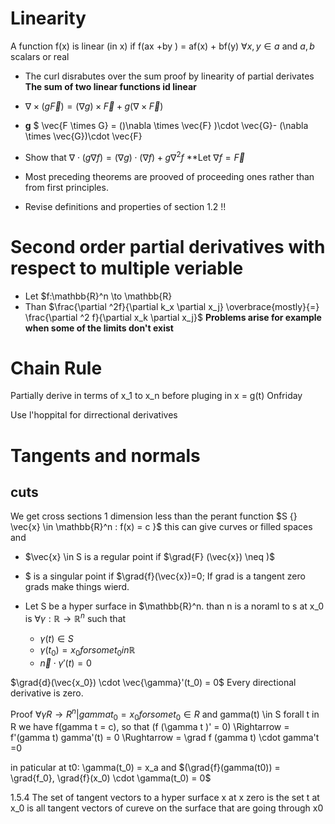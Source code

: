 # Linearity

A function f(x) is linear (in x) if f(ax +by ) = af(x) + bf(y) $\forall x,y \in a$ and $a,b$ scalars or real
* The curl disrabutes over the sum proof by linearity of partial derivates **The sum of two linear functions id linear**
* $\nabla \times (g\vec{F}) = (\nabla g)\times \vec{F} + g(\nabla \times \vec{F})$
* **g** $ \vec{F \times G} = ()\nabla \times \vec{F} )\cdot \vec{G}- (\nabla \times \vec{G})\cdot \vec{F}

* Show that $\nabla \cdot (g\nabla f) = (\nabla g) \cdot (\nabla f) + g\nabla ^2 f$ **Let $\nabla f = \vec{F}$
* Most preceding theorems are prooved of proceeding ones rather than from first principles.
* Revise definitions and properties of section 1.2 !!

# Second order partial derivatives with respect to multiple veriable

* Let $f:\mathbb{R}^n \to \mathbb{R}
* Than $\frac{\partial ^2f}{\partial k_x \partial x_j} \overbrace{mostly}{=} \frac{\partial ^2 f}{\partial x_k \partial x_j}$ **Problems arise for example when some of the limits don't exist**

    
# Chain Rule

Partially derive in terms of x_1 to x_n before pluging in x = g(t)
Onfriday

Use l'hoppital for dirrectional derivatives

# Tangents and normals

## cuts

We get cross sections 1 dimension less than the perant function
$S \{} \vec{x} \in \mathbb{R}^n : f(x) = c \}$ this can give curves or filled spaces
and 

* $\vec{x} \in S is a regular point if $\grad{F} (\vec{x}) \neq )$
* $ is a singular point if $\grad{f}(\vec{x})=0;
If grad is a tangent zero grads make things wierd.

* Let S be a hyper surface in $\mathbb{R}^n. than n is a noraml to s at x_0 is $\forall \gamma :\mathbb{R} \to \mathbb{R}^n$ such that
    +  $\gamma(t) \in S$
    +  $\gamma(t_0) = x_0 for some t_0 in \mathbb{R}$
    +  $\vec{n} \cdot \gamma'(t) = 0$

$\grad{d}(\vec{x_0}) \cdot \vec{\gamma}'(t_0) = 0$
  Every directional derivative is zero.

Proof $\forall \gamma R \to R^n | gamma t_0 = x_0 for some t_0 \in R$
and gamma(t) \in S forall t in R we have f(gamma t = c), so that
(f (\gamma  t )' = 0)
\Rightarrow = f'(gamma t) gamma'(t) = 0
\Rughtarrow = \grad f (gamma t) \cdot gamma't =0

in paticular at t0: \gamma(t_0) = x_a and
$(\grad{f}(gamma(t0)) = \grad{f_0}, \grad{f}(x_0) \cdot \gamma(t_0) = 0$

1.5.4
The set of tangent vectors to a hyper surface x at x zero is the set t at x_0 is all tangent vectors of cureve on the surface that are going through x0
